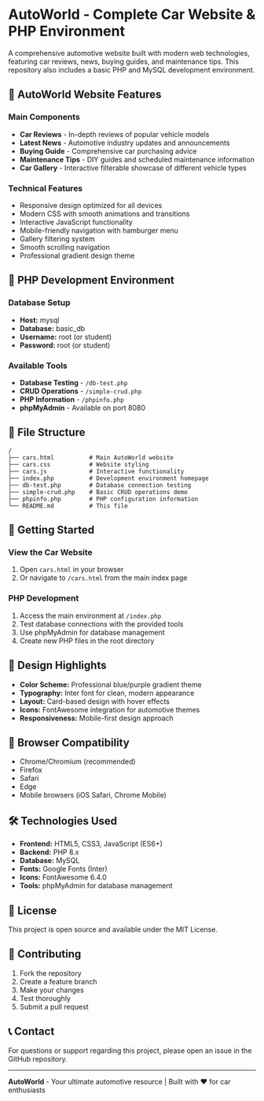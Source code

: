 # AutoWorld - Complete Car Website & PHP Environment

A comprehensive automotive website built with modern web technologies, featuring car reviews, news, buying guides, and maintenance tips. This repository also includes a basic PHP and MySQL development environment.

## 🚗 AutoWorld Website Features

### Main Components
- **Car Reviews** - In-depth reviews of popular vehicle models
- **Latest News** - Automotive industry updates and announcements  
- **Buying Guide** - Comprehensive car purchasing advice
- **Maintenance Tips** - DIY guides and scheduled maintenance information
- **Car Gallery** - Interactive filterable showcase of different vehicle types

### Technical Features
- Responsive design optimized for all devices
- Modern CSS with smooth animations and transitions
- Interactive JavaScript functionality
- Mobile-friendly navigation with hamburger menu
- Gallery filtering system
- Smooth scrolling navigation
- Professional gradient design theme

## 🔧 PHP Development Environment

### Database Setup
- **Host:** mysql
- **Database:** basic_db  
- **Username:** root (or student)
- **Password:** root (or student)

### Available Tools
- **Database Testing** - `/db-test.php`
- **CRUD Operations** - `/simple-crud.php`  
- **PHP Information** - `/phpinfo.php`
- **phpMyAdmin** - Available on port 8080

## 📁 File Structure

```
/
├── cars.html          # Main AutoWorld website
├── cars.css           # Website styling
├── cars.js            # Interactive functionality
├── index.php          # Development environment homepage
├── db-test.php        # Database connection testing
├── simple-crud.php    # Basic CRUD operations demo
├── phpinfo.php        # PHP configuration information
└── README.md          # This file
```

## 🚀 Getting Started

### View the Car Website
1. Open `cars.html` in your browser
2. Or navigate to `/cars.html` from the main index page

### PHP Development
1. Access the main environment at `/index.php`
2. Test database connections with the provided tools
3. Use phpMyAdmin for database management
4. Create new PHP files in the root directory

## 🎨 Design Highlights

- **Color Scheme:** Professional blue/purple gradient theme
- **Typography:** Inter font for clean, modern appearance  
- **Layout:** Card-based design with hover effects
- **Icons:** FontAwesome integration for automotive themes
- **Responsiveness:** Mobile-first design approach

## 📱 Browser Compatibility

- Chrome/Chromium (recommended)
- Firefox
- Safari  
- Edge
- Mobile browsers (iOS Safari, Chrome Mobile)

## 🛠️ Technologies Used

- **Frontend:** HTML5, CSS3, JavaScript (ES6+)
- **Backend:** PHP 8.x
- **Database:** MySQL
- **Fonts:** Google Fonts (Inter)
- **Icons:** FontAwesome 6.4.0
- **Tools:** phpMyAdmin for database management

## 📄 License

This project is open source and available under the MIT License.

## 🤝 Contributing

1. Fork the repository
2. Create a feature branch
3. Make your changes
4. Test thoroughly
5. Submit a pull request

## 📞 Contact

For questions or support regarding this project, please open an issue in the GitHub repository.

---

**AutoWorld** - Your ultimate automotive resource | Built with ❤️ for car enthusiasts